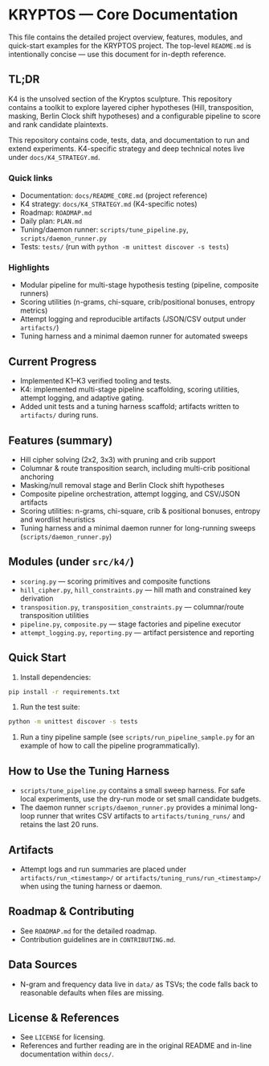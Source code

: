 # KRYPTOS — Core Documentation

This file contains the detailed project overview, features, modules, and quick-start examples for the KRYPTOS project. The top-level `README.md` is intentionally concise — use this document for in-depth reference.

## TL;DR

K4 is the unsolved section of the Kryptos sculpture. This repository contains a toolkit to explore layered cipher hypotheses (Hill, transposition, masking, Berlin Clock shift hypotheses) and a configurable pipeline to score and rank candidate plaintexts.

This repository contains code, tests, data, and documentation to run and extend experiments. K4-specific strategy and deep technical notes live under `docs/K4_STRATEGY.md`.

### Quick links

- Documentation: `docs/README_CORE.md` (project reference)
- K4 strategy: `docs/K4_STRATEGY.md` (K4-specific notes)
- Roadmap: `ROADMAP.md`
- Daily plan: `PLAN.md`
- Tuning/daemon runner: `scripts/tune_pipeline.py`, `scripts/daemon_runner.py`
- Tests: `tests/` (run with `python -m unittest discover -s tests`)

### Highlights

- Modular pipeline for multi-stage hypothesis testing (pipeline, composite runners)
- Scoring utilities (n-grams, chi-square, crib/positional bonuses, entropy metrics)
- Attempt logging and reproducible artifacts (JSON/CSV output under `artifacts/`)
- Tuning harness and a minimal daemon runner for automated sweeps

## Current Progress

- Implemented K1–K3 verified tooling and tests.
- K4: implemented multi-stage pipeline scaffolding, scoring utilities, attempt logging, and adaptive gating.
- Added unit tests and a tuning harness scaffold; artifacts written to `artifacts/` during runs.

## Features (summary)

- Hill cipher solving (2x2, 3x3) with pruning and crib support
- Columnar & route transposition search, including multi-crib positional anchoring
- Masking/null removal stage and Berlin Clock shift hypotheses
- Composite pipeline orchestration, attempt logging, and CSV/JSON artifacts
- Scoring utilities: n-grams, chi-square, crib & positional bonuses, entropy and wordlist heuristics
- Tuning harness and a minimal daemon runner for long-running sweeps (`scripts/daemon_runner.py`)

## Modules (under `src/k4/`)

- `scoring.py` — scoring primitives and composite functions
- `hill_cipher.py`, `hill_constraints.py` — hill math and constrained key derivation
- `transposition.py`, `transposition_constraints.py` — columnar/route transposition utilities
- `pipeline.py`, `composite.py` — stage factories and pipeline executor
- `attempt_logging.py`, `reporting.py` — artifact persistence and reporting

## Quick Start

1. Install dependencies:

```bash
pip install -r requirements.txt
```

1. Run the test suite:

```bash
python -m unittest discover -s tests
```

1. Run a tiny pipeline sample (see `scripts/run_pipeline_sample.py` for an example of how to call the pipeline programmatically).

## How to Use the Tuning Harness

- `scripts/tune_pipeline.py` contains a small sweep harness. For safe local experiments, use the dry-run mode or set small candidate budgets.
- The daemon runner `scripts/daemon_runner.py` provides a minimal long-loop runner that writes CSV artifacts to `artifacts/tuning_runs/` and retains the last 20 runs.

## Artifacts

- Attempt logs and run summaries are placed under `artifacts/run_<timestamp>/` or `artifacts/tuning_runs/run_<timestamp>/` when using the tuning harness or daemon.

## Roadmap & Contributing

- See `ROADMAP.md` for the detailed roadmap.
- Contribution guidelines are in `CONTRIBUTING.md`.

## Data Sources

- N-gram and frequency data live in `data/` as TSVs; the code falls back to reasonable defaults when files are missing.

## License & References

- See `LICENSE` for licensing.
- References and further reading are in the original README and in-line documentation within `docs/`.
